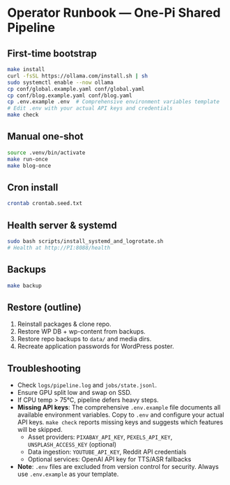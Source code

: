 # Operator Runbook — One-Pi Shared Pipeline

## First-time bootstrap
```bash
make install
curl -fsSL https://ollama.com/install.sh | sh
sudo systemctl enable --now ollama
cp conf/global.example.yaml conf/global.yaml
cp conf/blog.example.yaml conf/blog.yaml
cp .env.example .env  # Comprehensive environment variables template
# Edit .env with your actual API keys and credentials
make check
```

## Manual one-shot
```bash
source .venv/bin/activate
make run-once
make blog-once
```

## Cron install
```bash
crontab crontab.seed.txt
```

## Health server & systemd
```bash
sudo bash scripts/install_systemd_and_logrotate.sh
# Health at http://PI:8088/health
```

## Backups
```bash
make backup
```

## Restore (outline)
1) Reinstall packages & clone repo.
2) Restore WP DB + wp-content from backups.
3) Restore repo backups to `data/` and media dirs.
4) Recreate application passwords for WordPress poster.

## Troubleshooting
- Check `logs/pipeline.log` and `jobs/state.jsonl`.
- Ensure GPU split low and swap on SSD.
- If CPU temp > 75°C, pipeline defers heavy steps.
- **Missing API keys**: The comprehensive `.env.example` file documents all available environment variables. Copy to `.env` and configure your actual API keys. `make check` reports missing keys and suggests which features will be skipped.
  - Asset providers: `PIXABAY_API_KEY`, `PEXELS_API_KEY`, `UNSPLASH_ACCESS_KEY` (optional)
  - Data ingestion: `YOUTUBE_API_KEY`, Reddit API credentials
  - Optional services: OpenAI API key for TTS/ASR fallbacks
- **Note**: `.env` files are excluded from version control for security. Always use `.env.example` as your template.
